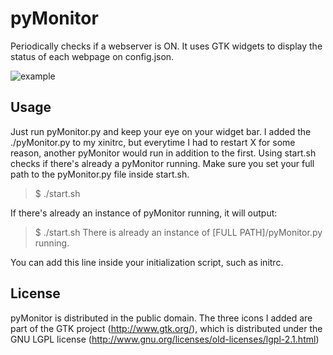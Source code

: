 pyMonitor
=========

Periodically checks if a webserver is ON. It uses GTK widgets to display the status of each webpage on config.json.

![example](http://s16.postimage.org/pmqkley5x/py_Monitor.png)

Usage
-----

Just run pyMonitor.py and keep your eye on your widget bar. I added the ./pyMonitor.py to my xinitrc, but everytime I had to restart X for some reason, another pyMonitor would run in addition to the first. Using start.sh checks if there's already a pyMonitor running. Make sure you set your full path to the pyMonitor.py file inside start.sh.

> $ ./start.sh 

If there's already an instance of pyMonitor running, it will output:

> $ ./start.sh 
> There is already an instance of [FULL PATH]/pyMonitor.py running.

You can add this line inside your initialization script, such as initrc.

License
-------

pyMonitor is distributed in the public domain.
The three icons I added are part of the GTK project (http://www.gtk.org/), which is distributed under the GNU LGPL license (http://www.gnu.org/licenses/old-licenses/lgpl-2.1.html)
